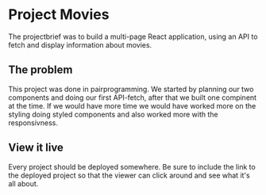# Project Movies

The projectbrief was to build a multi-page React application, using an API to fetch and display information about movies.

## The problem

This project was done in pairprogramming. We started by planning our two components and doing our first API-fetch, after that we built one compinent at the time. If we would have more time we would have worked more on the styling doing styled components and also worked more with the responsivness.
## View it live

Every project should be deployed somewhere. Be sure to include the link to the deployed project so that the viewer can click around and see what it's all about.

